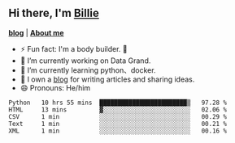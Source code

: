 

## Hi there, I'm [Billie](https://billie52707.cn) 
<strong><a href="https://www.cnblogs.com/billie52707">blog</a></strong> |
  <strong><a href="https://billie52707.cn/about/">About me</a></strong>  

- ⚡  Fun fact: I'm a body builder. 🏃
- 🔭  I’m currently working on Data Grand.
- 🌱  I’m currently learning python、docker.
- 📑  I own a [blog](https://billie52707.cn) for writing articles and sharing ideas.
- 😄  Pronouns: He/him







<!--START_SECTION:waka-->
```text
Python   10 hrs 55 mins  ████████████████████████▒   97.28 % 
HTML     13 mins         ▓░░░░░░░░░░░░░░░░░░░░░░░░   02.06 % 
CSV      1 min           ░░░░░░░░░░░░░░░░░░░░░░░░░   00.29 % 
Text     1 min           ░░░░░░░░░░░░░░░░░░░░░░░░░   00.21 % 
XML      1 min           ░░░░░░░░░░░░░░░░░░░░░░░░░   00.16 % 
```
<!--END_SECTION:waka-->
